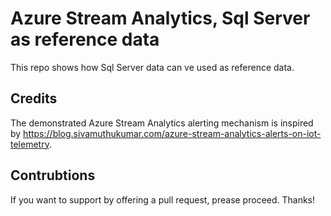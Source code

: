 # Azure Stream Analytics, Sql Server as reference data

This repo shows how Sql Server data can ve used as reference data.

## Credits

The demonstrated Azure Stream Analytics alerting mechanism is inspired by https://blog.sivamuthukumar.com/azure-stream-analytics-alerts-on-iot-telemetry.

## Contrubtions

If you want to support by offering a pull request, prease proceed. Thanks!
